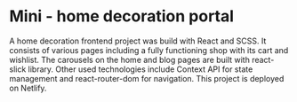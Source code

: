# Mini - home decoration portal

A home decoration frontend project was build with React and SCSS. It consists of various pages including a fully functioning shop with its cart and wishlist. The carousels on the home and blog pages are built with react-slick library. Other used technologies include Context API for state management and react-router-dom for navigation. This project is deployed on Netlify.

